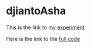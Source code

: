 # djiantoAsha

This is the link to my [experiment](file:///C:/Users/djian/Downloads/PNB3EE3/djiantoAsha/Djianto_Asha_assignments/ExperimentADHD_3EE3/ExperimentDraft_3EE3.html)

Here is the link to the [full code](Djianto_Asha_assignments/ExperimentADHD_3EE3/ExperimentDraft_3EE3.html)

